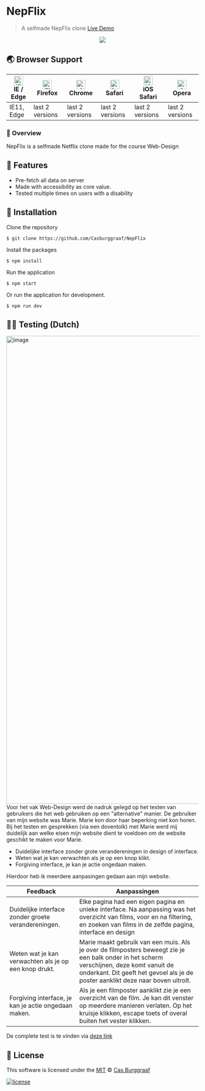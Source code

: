 # NepFlix
> A selfmade NepFlix clone <a href="https://nepflix.casburggraaf.com">Live Demo</a>


<p align="center"><a href="https://groei.amsterdam"><img src="https://user-images.githubusercontent.com/373753/83531480-55170d80-a4ed-11ea-97f4-25af443e6705.png"/>
</a></p>


## 🌏 Browser Support

| [<img src="https://raw.githubusercontent.com/alrra/browser-logos/master/src/edge/edge_48x48.png" alt="IE / Edge" width="24px" height="24px" />](http://godban.github.io/browsers-support-badges/)</br>IE / Edge | [<img src="https://raw.githubusercontent.com/alrra/browser-logos/master/src/firefox/firefox_48x48.png" alt="Firefox" width="24px" height="24px" />](http://godban.github.io/browsers-support-badges/)</br>Firefox | [<img src="https://raw.githubusercontent.com/alrra/browser-logos/master/src/chrome/chrome_48x48.png" alt="Chrome" width="24px" height="24px" />](http://godban.github.io/browsers-support-badges/)</br>Chrome | [<img src="https://raw.githubusercontent.com/alrra/browser-logos/master/src/safari/safari_48x48.png" alt="Safari" width="24px" height="24px" />](http://godban.github.io/browsers-support-badges/)</br>Safari | [<img src="https://raw.githubusercontent.com/alrra/browser-logos/master/src/safari-ios/safari-ios_48x48.png" alt="iOS Safari" width="24px" height="24px" />](http://godban.github.io/browsers-support-badges/)</br>iOS Safari | [<img src="https://raw.githubusercontent.com/alrra/browser-logos/master/src/opera/opera_48x48.png" alt="Opera" width="24px" height="24px" />](http://godban.github.io/browsers-support-badges/)</br>Opera |
| --------- | --------- | --------- | --------- | --------- | --------- |
| IE11, Edge| last 2 versions| last 2 versions| last 2 versions| last 2 versions| last 2 versions

### 📙 Overview

NepFlix is a selfmade Netflix clone made for the course Web-Design

## 🎨 Features
* Pre-fetch all data on server
* Made with accessibility as core value.
* Tested multiple times on users with a disability

## 🚀 Installation
Clone the repository
```console
$ git clone https://github.com/Casburggraaf/NepFlix
```
Install the packages
```console
$ npm install
```
Run the application
```console
$ npm start
```
Or run the application for development.
```console
$ npm run dev
```

## 🧪🤓 Testing (Dutch)
<img width="1225" alt="image" src="https://user-images.githubusercontent.com/373753/85111861-3450f680-b215-11ea-866b-54ba06f4d305.png">
Voor het vak Web-Design werd de nadruk gelegd op het testen van gebruikers die het web gebruiken op een "alternative" manier. De gebruiker van mijn website was Marie. Marie kon door haar beperking niet kon horen.
Bij het testen en gesprekken (via een doventolk) met Marie werd mij duidelijk aan welke eisen mijn website dient te voeldoen om de website geschikt te maken voor Marie.


- Duidelijke interface zonder grote verandereningen in design of interface.
- Weten wat je kan verwachten als je op een knop klikt.
- Forgiving interface, je kan je actie ongedaan maken.


Hierdoor heb ik meerdere aanpasingen gedaan aan mijn website.

| Feedback | Aanpassingen |
|-------------------------------------------------------------------------------------|---------------------------------------------------------------|
| Duidelijke interface zonder groete verandereningen. | Elke pagina had een eigen pagina en unieke interface. Na aanpassing was het overzicht van films, voor en na filtering, en zoeken van films in de zelfde pagina, interface en design |
| Weten wat je kan verwachten als je op een knop drukt. | Marie maakt gebruik van een muis. Als je over de filmposters beweegt zie je een balk onder in het scherm verschijnen, deze komt vanuit de onderkant. Dit geeft het gevoel als je de poster aanklikt deze naar boven uitrolt.|
| Forgiving interface, je kan je actie ongedaan maken. | Als je een filmposter aanklikt zie je een overzicht van de film. Je kan dit venster op meerdere manieren verlaten. Op het kruisje klikken, escape toets of overal buiten het vester klikken. |

De complete test is te vinden via [deze link](https://drive.google.com/file/d/1EAUVwKzApvzSxRKXEfucGTnlwbHnEfVp/view?usp=sharing)

## 📜 License
This software is licensed under the [MIT](https://github.com/nhnent/tui.editor/blob/master/LICENSE) © [Cas Burggraaf](https://github.com/CasBurggraaf)

 [![license](https://img.shields.io/github/license/nhnent/tui.editor.svg)](https://github.com/nhnent/tui.editor/blob/master/LICENSE)

